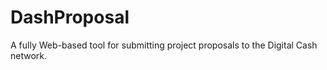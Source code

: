 # DashProposal

A fully Web-based tool for submitting project proposals to the Digital Cash
network.
